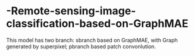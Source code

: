 # -Remote-sensing-image-classification-based-on-GraphMAE
This model has two branch: sbranch based on GraphMAE, with Graph generated by superpixel; pbranch based patch convonlution.
